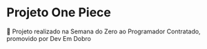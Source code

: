 # Projeto One Piece
🚀 Projeto realizado na Semana do Zero ao Programador Contratado, promovido por Dev Em Dobro
